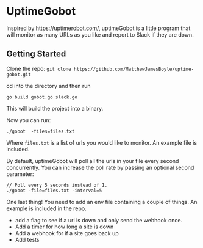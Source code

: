 # UptimeGobot

Inspired by https://uptimerobot.com/, uptimeGobot is a little program that will monitor as many URLs as you like and report to Slack if they are down.

## Getting Started
Clone the repo:
`git clone https://github.com/MatthewJamesBoyle/uptime-gobot.git`

cd into the directory and then run

`go build gobot.go slack.go`

This will build the project into a binary.

Now you can run:

`./gobot  -files=files.txt`

Where `files.txt` is a list of urls you would like to monitor. An example file is included.

By default, uptimeGobot will poll all the urls in your file every second concurrently. You can increase the poll rate by passing an optional second parameter:

```
// Poll every 5 seconds instead of 1.
./gobot -file=files.txt -interval=5
```

One last thing! You need to add an env file containing a couple of things. An example is included in the repo.



* add a flag to see if a url is down and only send the webhook once.
* Add a timer for how long a site is down
* Add a webhook for if a site goes back up
* Add tests
